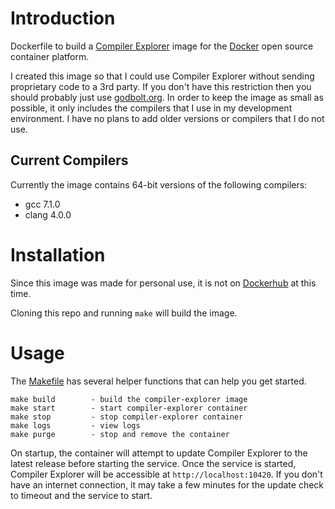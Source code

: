 # Introduction

Dockerfile to build a [Compiler Explorer](https://github.com/mattgodbolt/compiler-explorer) image for the [Docker](https://www.docker.com/products/docker-engine) open source container platform.

I created this image so that I could use Compiler Explorer without sending proprietary code to a 3rd party.  If you don't have this restriction then you should probably just use [godbolt.org](https://godbolt.org/).  In order to keep the image as small as possible, it only includes the compilers that I use in my development environment.  I have no plans to add older versions or compilers that I do not use.

## Current Compilers

Currently the image contains 64-bit versions of the following compilers:
 - gcc 7.1.0
 - clang 4.0.0

# Installation

Since this image was made for personal use, it is not on [Dockerhub](https://hub.docker.com) at this time.  

Cloning this repo and running `make` will build the image.

# Usage

The [Makefile](Makefile) has several helper functions that can help you get started.

```
make build        - build the compiler-explorer image
make start        - start compiler-explorer container
make stop         - stop compiler-explorer container
make logs         - view logs
make purge        - stop and remove the container
```

On startup, the container will attempt to update Compiler Explorer to the latest release before starting the service.  Once the service is started, Compiler Explorer will be accessible at `http://localhost:10420`.  If you don't have an internet connection, it may take a few minutes for the update check to timeout and the service to start.
